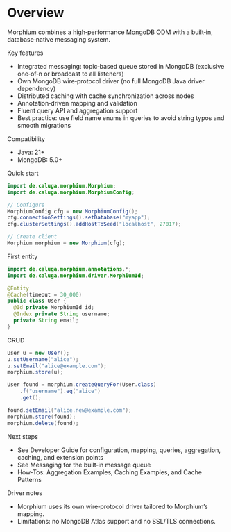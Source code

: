 # Overview

Morphium combines a high‑performance MongoDB ODM with a built‑in, database‑native messaging system.

Key features
- Integrated messaging: topic‑based queue stored in MongoDB (exclusive one‑of‑n or broadcast to all listeners)
- Own MongoDB wire‑protocol driver (no full MongoDB Java driver dependency)
- Distributed caching with cache synchronization across nodes
- Annotation‑driven mapping and validation
- Fluent query API and aggregation support
- Best practice: use field name enums in queries to avoid string typos and smooth migrations

Compatibility
- Java: 21+
- MongoDB: 5.0+

Quick start
```java
import de.caluga.morphium.Morphium;
import de.caluga.morphium.MorphiumConfig;

// Configure
MorphiumConfig cfg = new MorphiumConfig();
cfg.connectionSettings().setDatabase("myapp");
cfg.clusterSettings().addHostToSeed("localhost", 27017);

// Create client
Morphium morphium = new Morphium(cfg);
```

First entity
```java
import de.caluga.morphium.annotations.*;
import de.caluga.morphium.driver.MorphiumId;

@Entity
@Cache(timeout = 30_000)
public class User {
  @Id private MorphiumId id;
  @Index private String username;
  private String email;
}
```

CRUD
```java
User u = new User();
u.setUsername("alice");
u.setEmail("alice@example.com");
morphium.store(u);

User found = morphium.createQueryFor(User.class)
    .f("username").eq("alice")
    .get();

found.setEmail("alice.new@example.com");
morphium.store(found);
morphium.delete(found);
```

Next steps
- See Developer Guide for configuration, mapping, queries, aggregation, caching, and extension points
- See Messaging for the built‑in message queue
- How‑Tos: Aggregation Examples, Caching Examples, and Cache Patterns


Driver notes
- Morphium uses its own wire‑protocol driver tailored to Morphium’s mapping.
- Limitations: no MongoDB Atlas support and no SSL/TLS connections.

